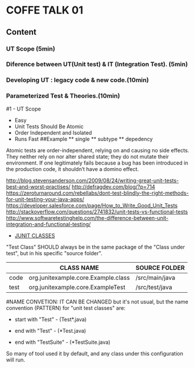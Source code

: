 # COFFE TALK 01
## Content
### UT Scope (5min)
### Diference between UT(Unit test) & IT (Integration Test). (5min)
### Developing UT : legacy code & new code.(10min)
### Parameterized Test & Theories.(10min)

#1 - UT Scope
* Easy
* Unit Tests Should Be Atomic
* Order Independent and Isolated
* Runs Fast
##Example
** single
** subtype
** depedency


Atomic tests are order-independent, relying on and causing no side effects.
They neither rely on nor alter shared state; they do not mutate their environment.
If one legitimately fails because a bug has been introduced in the production code, it shouldn’t have a domino effect. 

http://blog.stevensanderson.com/2009/08/24/writing-great-unit-tests-best-and-worst-practises/
http://defragdev.com/blog/?p=714
https://zeroturnaround.com/rebellabs/dont-test-blindly-the-right-methods-for-unit-testing-your-java-apps/
https://developer.salesforce.com/page/How_to_Write_Good_Unit_Tests
http://stackoverflow.com/questions/2741832/unit-tests-vs-functional-tests
http://www.softwaretestinghelp.com/the-difference-between-unit-integration-and-functional-testing/


- [JUNIT CLASSES](/MD/junit-basic.md)

"Test Class" SHOULD always be in the same package of the "Class under test", but in his specific "source folder".

 |      | CLASS NAME                          | SOURCE FOLDER    |
 |------|------------------------------------ |------------------|
 | code | org.junitexample.core.Example.class | /src/main/java   |
 | test | org.junitexample.core.ExampleTest   | /src/test/java   |

   
#NAME CONVETION:
   IT CAN BE CHANGED but it's not usual, but the name convention (PATTERN) for "unit test classes" are:
   
   - start with "Test" - (Test*.java)
   
   - end with "Test" - (*Test.java)
   
   - end with "TestSuite" - (*TestSuite.java)
   
   So many of tool used it by default, and any class under this configuration will run.